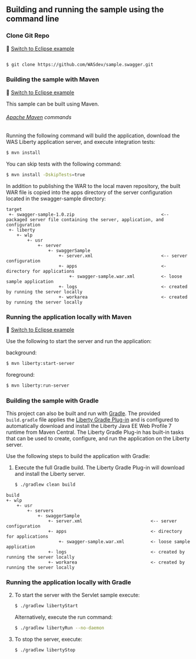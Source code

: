 ## Building and running the sample using the command line

### Clone Git Repo
:pushpin: [Switch to Eclipse example](/docs/Using-WDT.md/#clone-git-repo)

```bash

$ git clone https://github.com/WASdev/sample.swagger.git

```

### Building the sample with Maven
:pushpin: [Switch to Eclipse example](/docs/Using-WDT.md/#building-the-sample-in-eclipse)

This sample can be built using Maven.

###### [Apache Maven](http://maven.apache.org/) commands

Running the following command will build the application, download the WAS Liberty application server, and execute integration tests:

```bash
$ mvn install
```

You can skip tests with the following command:

```bash
$ mvn install -DskipTests=true
```

In addition to publishing the WAR to the local maven repository, the built WAR file is copied into the apps directory of the server configuration located in the swagger-sample directory:

```text
target
 +- swagger-sample-1.0.zip                                 <-- packaged server file containing the server, application, and configuration
 +- liberty
    +- wlp
        +- usr
            +- server
                +- swaggerSample
                    +- server.xml                          <-- server configuration
                    +- apps                                <- directory for applications
                        +- swagger-sample.war.xml          <- loose sample application
                    +- logs                                <- created by running the server locally
                    +- workarea                            <- created by running the server locally
```

### Running the application locally with Maven
:pushpin: [Switch to Eclipse example](/docs/Using-WDT.md/#running-the-application-locally)

Use the following to start the server and run the application:

background:

```bash
$ mvn liberty:start-server
```

foreground:

```bash
$ mvn liberty:run-server
```

### Building the sample with Gradle

This project can also be built and run with [Gradle]. The provided `build.gradle` file applies the [Liberty Gradle Plug-in] and is configured to automatically download and install the Liberty Java EE Web Profile 7 runtime from Maven Central. The Liberty Gradle Plug-in has built-in tasks that can be used to create, configure, and run the application on the Liberty server.

Use the following steps to build the application with Gradle:

1. Execute the full Gradle build. The Liberty Gradle Plug-in will download and install the Liberty server.
    ```bash
    $ ./gradlew clean build
    ```
```text
build
+- wlp
    +- usr
        +- servers
            +- swaggerSample
                +- server.xml                          <-- server configuration
                +- apps                                <- directory for applications
                    +- swagger-sample.war.xml          <- loose sample application
                +- logs                                <- created by running the server locally
                +- workarea                            <- created by running the server locally
```
### Running the application locally with Gradle

2. To start the server with the Servlet sample execute:
    ```bash
    $ ./gradlew libertyStart
    ```

    Alternatively, execute the run command:
    ```bash
    $ ./gradlew libertyRun --no-daemon
    ```
3. To stop the server, execute:
    ```bash
    $ ./gradlew libertyStop
    ```  

[Liberty Gradle Plug-in]: https://github.com/WASdev/ci.gradle
[Gradle]: https://gradle.org
